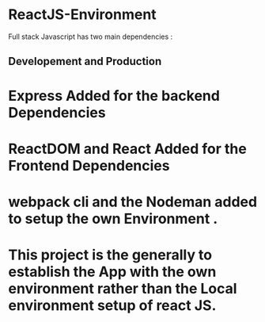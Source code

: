 # ReactJS-Environment

Full stack Javascript has  two main dependencies :
## Developement and Production 

# Express Added for the backend Dependencies

# ReactDOM and React Added for the Frontend Dependencies

# webpack cli and the Nodeman added to setup the own Environment .

# This project  is the generally to establish the App with the own environment rather than the Local environment setup of react JS.
